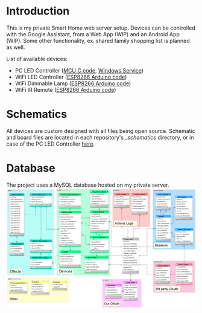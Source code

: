 # Introduction
This is my private Smart Home web server setup. Devices can be controlled with the Google Assistant, from a Web App (WIP) and an Android App (WIP). Some other functionality, ex. shared family shopping list is planned as well.

List of available devices:
- PC LED Controller ([MCU C code](https://github.com/RouNNdeL/led-controller-avr), [Windows Service](https://github.com/RouNNdeL/led-controller-node))
- WiFi LED Controller ([ESP8266 Arduino code](https://github.com/RouNNdeL/esp8266-leds))
- WiFi Dimmable Lamp ([ESP8266 Arduino code](https://github.com/RouNNdeL/esp8266-lamp))
- WiFi IR Remote ([ESP8266 Arduino code](https://github.com/RouNNdeL/esp8266-remote))

# Schematics
All devices are custom designed with all files being open source. Schematic and board files are located in each repository's *_schematics* directory, or in case of the PC LED Controller [here](https://github.com/RouNNdeL/led-controller-pcb).

# Database
The project uses a MySQL database hosted on my private server.
![database_model](https://github.com/RouNNdeL/smart-home/blob/master/database_model.png?raw=true)